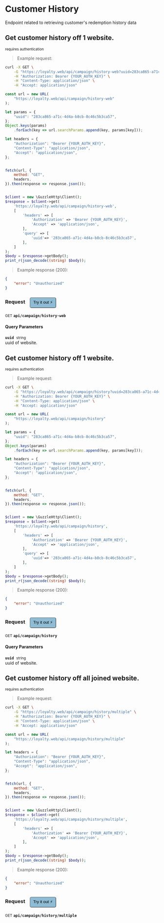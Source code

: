 # Customer History

Endpoint related to retrieving customer's redemption history data

## Get customer history off 1 website.

<small class="badge badge-darkred">requires authentication</small>



> Example request:

```bash
curl -X GET \
    -G "https://loyalty.web/api/campaign/history-web?uuid=283ca865-a71c-4d4a-b8cb-8c46c5b3ca57" \
    -H "Authorization: Bearer {YOUR_AUTH_KEY}" \
    -H "Content-Type: application/json" \
    -H "Accept: application/json"
```

```javascript
const url = new URL(
    "https://loyalty.web/api/campaign/history-web"
);

let params = {
    "uuid": "283ca865-a71c-4d4a-b8cb-8c46c5b3ca57",
};
Object.keys(params)
    .forEach(key => url.searchParams.append(key, params[key]));

let headers = {
    "Authorization": "Bearer {YOUR_AUTH_KEY}",
    "Content-Type": "application/json",
    "Accept": "application/json",
};


fetch(url, {
    method: "GET",
    headers,
}).then(response => response.json());
```

```php

$client = new \GuzzleHttp\Client();
$response = $client->get(
    'https://loyalty.web/api/campaign/history-web',
    [
        'headers' => [
            'Authorization' => 'Bearer {YOUR_AUTH_KEY}',
            'Accept' => 'application/json',
        ],
        'query' => [
            'uuid'=> '283ca865-a71c-4d4a-b8cb-8c46c5b3ca57',
        ],
    ]
);
$body = $response->getBody();
print_r(json_decode((string) $body));
```


> Example response (200):

```json
{
    "error": "Unauthorized"
}
```
<div id="execution-results-GETapi-campaign-history-web" hidden>
    <blockquote>Received response<span id="execution-response-status-GETapi-campaign-history-web"></span>:</blockquote>
    <pre class="json"><code id="execution-response-content-GETapi-campaign-history-web"></code></pre>
</div>
<div id="execution-error-GETapi-campaign-history-web" hidden>
    <blockquote>Request failed with error:</blockquote>
    <pre><code id="execution-error-message-GETapi-campaign-history-web"></code></pre>
</div>
<form id="form-GETapi-campaign-history-web" data-method="GET" data-path="api/campaign/history-web" data-authed="1" data-hasfiles="0" data-headers='{"Authorization":"Bearer {YOUR_AUTH_KEY}","Content-Type":"application\/json","Accept":"application\/json"}' onsubmit="event.preventDefault(); executeTryOut('GETapi-campaign-history-web', this);">
<h3>
    Request&nbsp;&nbsp;&nbsp;
        <button type="button" style="background-color: #8fbcd4; padding: 5px 10px; border-radius: 5px; border-width: thin;" id="btn-tryout-GETapi-campaign-history-web" onclick="tryItOut('GETapi-campaign-history-web');">Try it out ⚡</button>
    <button type="button" style="background-color: #c97a7e; padding: 5px 10px; border-radius: 5px; border-width: thin;" id="btn-canceltryout-GETapi-campaign-history-web" onclick="cancelTryOut('GETapi-campaign-history-web');" hidden>Cancel</button>&nbsp;&nbsp;
    <button type="submit" style="background-color: #6ac174; padding: 5px 10px; border-radius: 5px; border-width: thin;" id="btn-executetryout-GETapi-campaign-history-web" hidden>Send Request 💥</button>
    </h3>
<p>
<small class="badge badge-green">GET</small>
 <b><code>api/campaign/history-web</code></b>
</p>
<p>
<label id="auth-GETapi-campaign-history-web" hidden>Authorization header: <b><code>Bearer </code></b><input type="text" name="Authorization" data-prefix="Bearer " data-endpoint="GETapi-campaign-history-web" data-component="header"></label>
</p>
<h4 class="fancy-heading-panel"><b>Query Parameters</b></h4>
<p>
<b><code>uuid</code></b>&nbsp;&nbsp;<small>string</small>  &nbsp;
<input type="text" name="uuid" data-endpoint="GETapi-campaign-history-web" data-component="query" required  hidden>
<br>
uuid of website.
</p>
</form>


## Get customer history off 1 website.

<small class="badge badge-darkred">requires authentication</small>



> Example request:

```bash
curl -X GET \
    -G "https://loyalty.web/api/campaign/history?uuid=283ca865-a71c-4d4a-b8cb-8c46c5b3ca57" \
    -H "Authorization: Bearer {YOUR_AUTH_KEY}" \
    -H "Content-Type: application/json" \
    -H "Accept: application/json"
```

```javascript
const url = new URL(
    "https://loyalty.web/api/campaign/history"
);

let params = {
    "uuid": "283ca865-a71c-4d4a-b8cb-8c46c5b3ca57",
};
Object.keys(params)
    .forEach(key => url.searchParams.append(key, params[key]));

let headers = {
    "Authorization": "Bearer {YOUR_AUTH_KEY}",
    "Content-Type": "application/json",
    "Accept": "application/json",
};


fetch(url, {
    method: "GET",
    headers,
}).then(response => response.json());
```

```php

$client = new \GuzzleHttp\Client();
$response = $client->get(
    'https://loyalty.web/api/campaign/history',
    [
        'headers' => [
            'Authorization' => 'Bearer {YOUR_AUTH_KEY}',
            'Accept' => 'application/json',
        ],
        'query' => [
            'uuid'=> '283ca865-a71c-4d4a-b8cb-8c46c5b3ca57',
        ],
    ]
);
$body = $response->getBody();
print_r(json_decode((string) $body));
```


> Example response (200):

```json
{
    "error": "Unauthorized"
}
```
<div id="execution-results-GETapi-campaign-history" hidden>
    <blockquote>Received response<span id="execution-response-status-GETapi-campaign-history"></span>:</blockquote>
    <pre class="json"><code id="execution-response-content-GETapi-campaign-history"></code></pre>
</div>
<div id="execution-error-GETapi-campaign-history" hidden>
    <blockquote>Request failed with error:</blockquote>
    <pre><code id="execution-error-message-GETapi-campaign-history"></code></pre>
</div>
<form id="form-GETapi-campaign-history" data-method="GET" data-path="api/campaign/history" data-authed="1" data-hasfiles="0" data-headers='{"Authorization":"Bearer {YOUR_AUTH_KEY}","Content-Type":"application\/json","Accept":"application\/json"}' onsubmit="event.preventDefault(); executeTryOut('GETapi-campaign-history', this);">
<h3>
    Request&nbsp;&nbsp;&nbsp;
        <button type="button" style="background-color: #8fbcd4; padding: 5px 10px; border-radius: 5px; border-width: thin;" id="btn-tryout-GETapi-campaign-history" onclick="tryItOut('GETapi-campaign-history');">Try it out ⚡</button>
    <button type="button" style="background-color: #c97a7e; padding: 5px 10px; border-radius: 5px; border-width: thin;" id="btn-canceltryout-GETapi-campaign-history" onclick="cancelTryOut('GETapi-campaign-history');" hidden>Cancel</button>&nbsp;&nbsp;
    <button type="submit" style="background-color: #6ac174; padding: 5px 10px; border-radius: 5px; border-width: thin;" id="btn-executetryout-GETapi-campaign-history" hidden>Send Request 💥</button>
    </h3>
<p>
<small class="badge badge-green">GET</small>
 <b><code>api/campaign/history</code></b>
</p>
<p>
<label id="auth-GETapi-campaign-history" hidden>Authorization header: <b><code>Bearer </code></b><input type="text" name="Authorization" data-prefix="Bearer " data-endpoint="GETapi-campaign-history" data-component="header"></label>
</p>
<h4 class="fancy-heading-panel"><b>Query Parameters</b></h4>
<p>
<b><code>uuid</code></b>&nbsp;&nbsp;<small>string</small>  &nbsp;
<input type="text" name="uuid" data-endpoint="GETapi-campaign-history" data-component="query" required  hidden>
<br>
uuid of website.
</p>
</form>


## Get customer history off all joined website.

<small class="badge badge-darkred">requires authentication</small>



> Example request:

```bash
curl -X GET \
    -G "https://loyalty.web/api/campaign/history/multiple" \
    -H "Authorization: Bearer {YOUR_AUTH_KEY}" \
    -H "Content-Type: application/json" \
    -H "Accept: application/json"
```

```javascript
const url = new URL(
    "https://loyalty.web/api/campaign/history/multiple"
);

let headers = {
    "Authorization": "Bearer {YOUR_AUTH_KEY}",
    "Content-Type": "application/json",
    "Accept": "application/json",
};


fetch(url, {
    method: "GET",
    headers,
}).then(response => response.json());
```

```php

$client = new \GuzzleHttp\Client();
$response = $client->get(
    'https://loyalty.web/api/campaign/history/multiple',
    [
        'headers' => [
            'Authorization' => 'Bearer {YOUR_AUTH_KEY}',
            'Accept' => 'application/json',
        ],
    ]
);
$body = $response->getBody();
print_r(json_decode((string) $body));
```


> Example response (200):

```json
{
    "error": "Unauthorized"
}
```
<div id="execution-results-GETapi-campaign-history-multiple" hidden>
    <blockquote>Received response<span id="execution-response-status-GETapi-campaign-history-multiple"></span>:</blockquote>
    <pre class="json"><code id="execution-response-content-GETapi-campaign-history-multiple"></code></pre>
</div>
<div id="execution-error-GETapi-campaign-history-multiple" hidden>
    <blockquote>Request failed with error:</blockquote>
    <pre><code id="execution-error-message-GETapi-campaign-history-multiple"></code></pre>
</div>
<form id="form-GETapi-campaign-history-multiple" data-method="GET" data-path="api/campaign/history/multiple" data-authed="1" data-hasfiles="0" data-headers='{"Authorization":"Bearer {YOUR_AUTH_KEY}","Content-Type":"application\/json","Accept":"application\/json"}' onsubmit="event.preventDefault(); executeTryOut('GETapi-campaign-history-multiple', this);">
<h3>
    Request&nbsp;&nbsp;&nbsp;
        <button type="button" style="background-color: #8fbcd4; padding: 5px 10px; border-radius: 5px; border-width: thin;" id="btn-tryout-GETapi-campaign-history-multiple" onclick="tryItOut('GETapi-campaign-history-multiple');">Try it out ⚡</button>
    <button type="button" style="background-color: #c97a7e; padding: 5px 10px; border-radius: 5px; border-width: thin;" id="btn-canceltryout-GETapi-campaign-history-multiple" onclick="cancelTryOut('GETapi-campaign-history-multiple');" hidden>Cancel</button>&nbsp;&nbsp;
    <button type="submit" style="background-color: #6ac174; padding: 5px 10px; border-radius: 5px; border-width: thin;" id="btn-executetryout-GETapi-campaign-history-multiple" hidden>Send Request 💥</button>
    </h3>
<p>
<small class="badge badge-green">GET</small>
 <b><code>api/campaign/history/multiple</code></b>
</p>
<p>
<label id="auth-GETapi-campaign-history-multiple" hidden>Authorization header: <b><code>Bearer </code></b><input type="text" name="Authorization" data-prefix="Bearer " data-endpoint="GETapi-campaign-history-multiple" data-component="header"></label>
</p>
</form>



